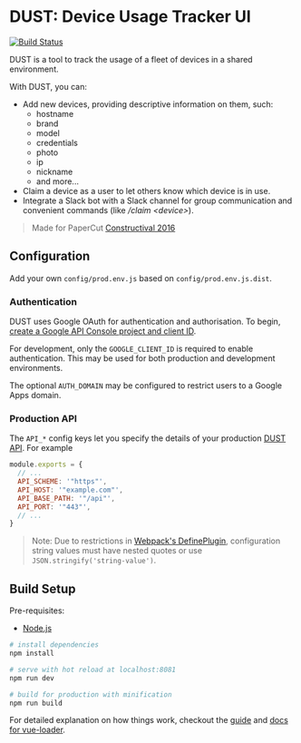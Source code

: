 # DUST: Device Usage Tracker UI

[![Build Status](https://travis-ci.org/PaperCutSoftware/dust-ui.svg?branch=master)](https://travis-ci.org/PaperCutSoftware/dust-ui)

DUST is a tool to track the usage of a fleet of devices in a shared environment. 

With DUST, you can:
 
* Add new devices, providing descriptive information on them, such:
  * hostname
  * brand
  * model
  * credentials
  * photo
  * ip
  * nickname
  * and more...
* Claim a device as a user to let others know which device is in use.
* Integrate a Slack bot with a Slack channel for group communication and convenient commands 
  (like */claim &lt;device&gt;*). 

> Made for PaperCut [Constructival 2016][1]

## Configuration

Add your own `config/prod.env.js` based on `config/prod.env.js.dist`.

### Authentication

DUST uses Google OAuth for authentication and authorisation. To begin,
[create a Google API Console project and client ID](https://developers.google.com/identity/sign-in/web/devconsole-project).

For development, only the `GOOGLE_CLIENT_ID` is required to enable authentication.
This may be used for both production and development environments.

The optional `AUTH_DOMAIN` may be configured to restrict users to a Google Apps domain.

### Production API

The `API_*` config keys let you specify the details of your production [DUST API](https://github.com/PaperCutSoftware/dust-api). For example

``` javascript
module.exports = {
  // ...
  API_SCHEME: '"https"',
  API_HOST: '"example.com"',
  API_BASE_PATH: '"/api"',
  API_PORT: '"443"',
  // ...
}
```

> Note: Due to restrictions in [Webpack's DefinePlugin](https://webpack.js.org/plugins/define-plugin/), configuration string values must have nested quotes or use `JSON.stringify('string-value')`.

## Build Setup

Pre-requisites:

* [Node.js](https://nodejs.org/)

``` bash
# install dependencies
npm install

# serve with hot reload at localhost:8081
npm run dev

# build for production with minification
npm run build
```

For detailed explanation on how things work, checkout
the [guide](http://vuejs-templates.github.io/webpack/)
and [docs for vue-loader](http://vuejs.github.io/vue-loader).

[1]: https://blog.papercut.com/blog/2016/11/22/constructival-papercuts-first-global-hackathon/
